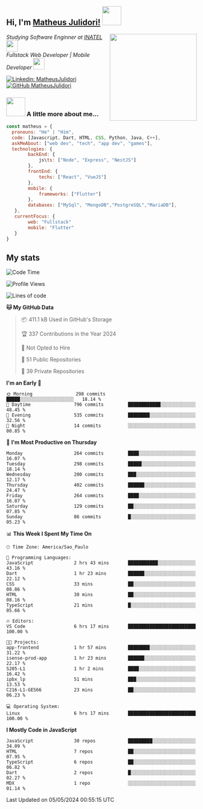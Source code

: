<h2> Hi, I'm <a href="https://matheusjulidori.github.io" target="_blank">Matheus Julidori!</a> <img src="https://media.giphy.com/media/12oufCB0MyZ1Go/giphy.gif" width="50"></h2>
<img align='right' src="https://media.giphy.com/media/3oKIPnAiaMCws8nOsE/giphy.gif" width="230" height="auto">
<p><em>Studying Software Enginner at <a href="http://www.inatel.br" target="_blank">INATEL</a><img src="https://media.giphy.com/media/fYSnHlufseco8Fh93Z/giphy.gif" width="30"></br>
  Fullstack Web Developer | Mobile Developer <img src="https://media.giphy.com/media/WUlplcMpOCEmTGBtBW/giphy.gif" width="30">
</em></p>

[![Linkedin: MatheusJulidori](https://img.shields.io/badge/-MatheusJulidori-blue?style=flat-square&logo=Linkedin&logoColor=white&link=https://www.linkedin.com/in/MatheusJulidori/)](https://www.linkedin.com/in/MatheusJulidori/)
[![GitHub MatheusJulidori](https://img.shields.io/github/followers/matheusjulidori?label=follow&style=social)](https://github.com/MatheusJulidori)


### <img src="https://media.giphy.com/media/VgCDAzcKvsR6OM0uWg/giphy.gif" width="50"> A little more about me...  

```javascript
const matheus = {
  pronouns: "He" | "Him",
  code: [Javascript, Dart, HTML, CSS, Python, Java, C++],
  askMeAbout: ["web dev", "tech", "app dev", "games"],
  technologies: {
        backEnd: {
            js\ts: ["Node", "Express", "NestJS"]
        },
        frontEnd: {
            techs: ["React", "VueJS"]
        },
        mobile: {
            frameworks: ["Flutter"]
        },
        databases: ["MySql", "MongoDB","PostgreSQL","MariaDB"],
   },
   currentFocus: {
        web: "Fullstack"
        mobile: "Flutter"
   }
}
```
<h2>My stats</h2>

<!--START_SECTION:waka-->
![Code Time](http://img.shields.io/badge/Code%20Time-592%20hrs%2016%20mins-blue)

![Profile Views](http://img.shields.io/badge/Profile%20Views-0-blue)

![Lines of code](https://img.shields.io/badge/From%20Hello%20World%20I%27ve%20Written-6.6%20million%20lines%20of%20code-blue)

**🐱 My GitHub Data** 

> 📦 411.1 kB Used in GitHub's Storage 
 > 
> 🏆 337 Contributions in the Year 2024
 > 
> 🚫 Not Opted to Hire
 > 
> 📜 51 Public Repositories 
 > 
> 🔑 39 Private Repositories 
 > 
**I'm an Early 🐤** 

```text
🌞 Morning                298 commits         █████░░░░░░░░░░░░░░░░░░░░   18.14 % 
🌆 Daytime                796 commits         ████████████░░░░░░░░░░░░░   48.45 % 
🌃 Evening                535 commits         ████████░░░░░░░░░░░░░░░░░   32.56 % 
🌙 Night                  14 commits          ░░░░░░░░░░░░░░░░░░░░░░░░░   00.85 % 
```
📅 **I'm Most Productive on Thursday** 

```text
Monday                   264 commits         ████░░░░░░░░░░░░░░░░░░░░░   16.07 % 
Tuesday                  298 commits         █████░░░░░░░░░░░░░░░░░░░░   18.14 % 
Wednesday                200 commits         ███░░░░░░░░░░░░░░░░░░░░░░   12.17 % 
Thursday                 402 commits         ██████░░░░░░░░░░░░░░░░░░░   24.47 % 
Friday                   264 commits         ████░░░░░░░░░░░░░░░░░░░░░   16.07 % 
Saturday                 129 commits         ██░░░░░░░░░░░░░░░░░░░░░░░   07.85 % 
Sunday                   86 commits          █░░░░░░░░░░░░░░░░░░░░░░░░   05.23 % 
```


📊 **This Week I Spent My Time On** 

```text
🕑︎ Time Zone: America/Sao_Paulo

💬 Programming Languages: 
JavaScript               2 hrs 43 mins       ███████████░░░░░░░░░░░░░░   43.16 % 
Dart                     1 hr 23 mins        ██████░░░░░░░░░░░░░░░░░░░   22.12 % 
CSS                      33 mins             ██░░░░░░░░░░░░░░░░░░░░░░░   08.86 % 
HTML                     30 mins             ██░░░░░░░░░░░░░░░░░░░░░░░   08.16 % 
TypeScript               21 mins             █░░░░░░░░░░░░░░░░░░░░░░░░   05.66 % 

🔥 Editors: 
VS Code                  6 hrs 17 mins       █████████████████████████   100.00 % 

🐱‍💻 Projects: 
app-frontend             1 hr 57 mins        ████████░░░░░░░░░░░░░░░░░   31.22 % 
isense-prod-app          1 hr 23 mins        ██████░░░░░░░░░░░░░░░░░░░   22.17 % 
S205-L1                  1 hr 2 mins         ████░░░░░░░░░░░░░░░░░░░░░   16.42 % 
ipbx_lp                  51 mins             ███░░░░░░░░░░░░░░░░░░░░░░   13.53 % 
C216-L1-GES66            23 mins             ██░░░░░░░░░░░░░░░░░░░░░░░   06.23 % 

💻 Operating System: 
Linux                    6 hrs 17 mins       █████████████████████████   100.00 % 
```

**I Mostly Code in JavaScript** 

```text
JavaScript               30 repos            █████████░░░░░░░░░░░░░░░░   34.09 % 
HTML                     7 repos             ██░░░░░░░░░░░░░░░░░░░░░░░   07.95 % 
TypeScript               6 repos             ██░░░░░░░░░░░░░░░░░░░░░░░   06.82 % 
Dart                     2 repos             █░░░░░░░░░░░░░░░░░░░░░░░░   02.27 % 
MDX                      1 repo              ░░░░░░░░░░░░░░░░░░░░░░░░░   01.14 % 
```




 Last Updated on 05/05/2024 00:55:15 UTC
<!--END_SECTION:waka-->
